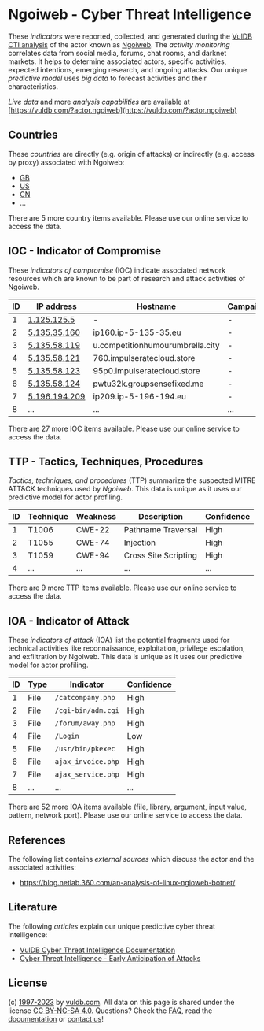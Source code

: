 # Ngoiweb - Cyber Threat Intelligence

These _indicators_ were reported, collected, and generated during the [VulDB CTI analysis](https://vuldb.com/?kb.cti) of the actor known as [Ngoiweb](https://vuldb.com/?actor.ngoiweb). The _activity monitoring_ correlates data from social media, forums, chat rooms, and darknet markets. It helps to determine associated actors, specific activities, expected intentions, emerging research, and ongoing attacks. Our unique _predictive model_ uses _big data_ to forecast activities and their characteristics.

_Live data_ and more _analysis capabilities_ are available at [https://vuldb.com/?actor.ngoiweb](https://vuldb.com/?actor.ngoiweb)

## Countries

These _countries_ are directly (e.g. origin of attacks) or indirectly (e.g. access by proxy) associated with Ngoiweb:

* [GB](https://vuldb.com/?country.gb)
* [US](https://vuldb.com/?country.us)
* [CN](https://vuldb.com/?country.cn)
* ...

There are 5 more country items available. Please use our online service to access the data.

## IOC - Indicator of Compromise

These _indicators of compromise_ (IOC) indicate associated network resources which are known to be part of research and attack activities of Ngoiweb.

ID | IP address | Hostname | Campaign | Confidence
-- | ---------- | -------- | -------- | ----------
1 | [1.125.125.5](https://vuldb.com/?ip.1.125.125.5) | - | - | High
2 | [5.135.35.160](https://vuldb.com/?ip.5.135.35.160) | ip160.ip-5-135-35.eu | - | High
3 | [5.135.58.119](https://vuldb.com/?ip.5.135.58.119) | u.competitionhumourumbrella.city | - | High
4 | [5.135.58.121](https://vuldb.com/?ip.5.135.58.121) | 760.impulseratecloud.store | - | High
5 | [5.135.58.123](https://vuldb.com/?ip.5.135.58.123) | 95p0.impulseratecloud.store | - | High
6 | [5.135.58.124](https://vuldb.com/?ip.5.135.58.124) | pwtu32k.groupsensefixed.me | - | High
7 | [5.196.194.209](https://vuldb.com/?ip.5.196.194.209) | ip209.ip-5-196-194.eu | - | High
8 | ... | ... | ... | ...

There are 27 more IOC items available. Please use our online service to access the data.

## TTP - Tactics, Techniques, Procedures

_Tactics, techniques, and procedures_ (TTP) summarize the suspected MITRE ATT&CK techniques used by _Ngoiweb_. This data is unique as it uses our predictive model for actor profiling.

ID | Technique | Weakness | Description | Confidence
-- | --------- | -------- | ----------- | ----------
1 | T1006 | CWE-22 | Pathname Traversal | High
2 | T1055 | CWE-74 | Injection | High
3 | T1059 | CWE-94 | Cross Site Scripting | High
4 | ... | ... | ... | ...

There are 9 more TTP items available. Please use our online service to access the data.

## IOA - Indicator of Attack

These _indicators of attack_ (IOA) list the potential fragments used for technical activities like reconnaissance, exploitation, privilege escalation, and exfiltration by Ngoiweb. This data is unique as it uses our predictive model for actor profiling.

ID | Type | Indicator | Confidence
-- | ---- | --------- | ----------
1 | File | `/catcompany.php` | High
2 | File | `/cgi-bin/adm.cgi` | High
3 | File | `/forum/away.php` | High
4 | File | `/Login` | Low
5 | File | `/usr/bin/pkexec` | High
6 | File | `ajax_invoice.php` | High
7 | File | `ajax_service.php` | High
8 | ... | ... | ...

There are 52 more IOA items available (file, library, argument, input value, pattern, network port). Please use our online service to access the data.

## References

The following list contains _external sources_ which discuss the actor and the associated activities:

* https://blog.netlab.360.com/an-analysis-of-linux-ngioweb-botnet/

## Literature

The following _articles_ explain our unique predictive cyber threat intelligence:

* [VulDB Cyber Threat Intelligence Documentation](https://vuldb.com/?kb.cti)
* [Cyber Threat Intelligence - Early Anticipation of Attacks](https://www.scip.ch/en/?labs.20201022)

## License

(c) [1997-2023](https://vuldb.com/?kb.changelog) by [vuldb.com](https://vuldb.com/?kb.about). All data on this page is shared under the license [CC BY-NC-SA 4.0](https://creativecommons.org/licenses/by-nc-sa/4.0/). Questions? Check the [FAQ](https://vuldb.com/?kb.faq), read the [documentation](https://vuldb.com/?kb) or [contact us](https://vuldb.com/?contact)!
